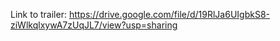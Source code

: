 Link to trailer: https://drive.google.com/file/d/19RlJa6UIgbkS8-ziWlkqlxywA7zUqJL7/view?usp=sharing
